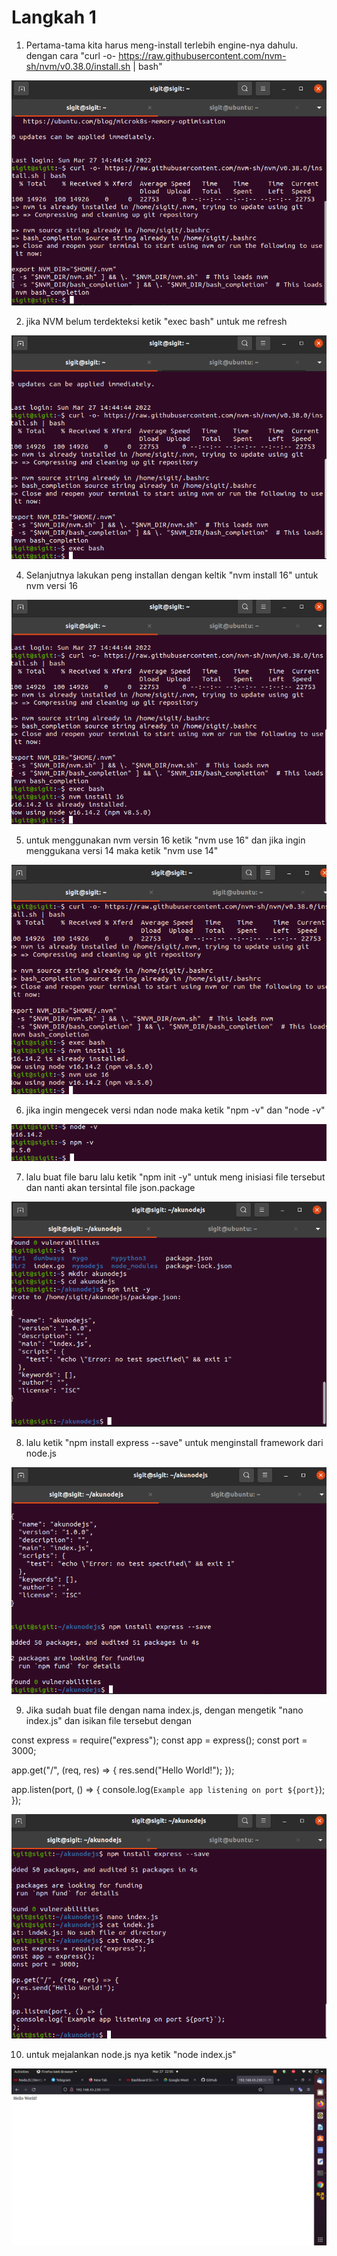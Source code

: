 # Langkah 1
1. Pertama-tama kita harus meng-install terlebih engine-nya dahulu. dengan cara "curl -o- https://raw.githubusercontent.com/nvm-sh/nvm/v0.38.0/install.sh | bash"

![logo](https://github.com/prayogosigit/DevOps-Engineer/blob/main/week-1/day-3/assets/1.png)

2. jika NVM belum terdekteksi ketik "exec bash" untuk me refresh

![logo](https://github.com/prayogosigit/DevOps-Engineer/blob/main/week-1/day-3/assets/2.png)


4. Selanjutnya lakukan peng installan dengan keltik "nvm install 16" untuk nvm versi 16

![logo](https://github.com/prayogosigit/DevOps-Engineer/blob/main/week-1/day-3/assets/3.png)

5. untuk menggunakan nvm versin 16 ketik "nvm use 16" dan jika ingin menggukana versi 14 maka ketik "nvm use 14"

![logo](https://github.com/prayogosigit/DevOps-Engineer/blob/main/week-1/day-3/assets/4.png)

6. jika ingin mengecek versi ndan node maka ketik "npm -v" dan "node -v"

![logo](https://github.com/prayogosigit/DevOps-Engineer/blob/main/week-1/day-3/assets/5.png)

7. lalu buat file baru lalu ketik "npm init -y" untuk meng inisiasi file tersebut dan nanti akan tersintal file json.package

![logo](https://github.com/prayogosigit/DevOps-Engineer/blob/main/week-1/day-3/assets/6.png)

8. lalu ketik "npm install express --save" untuk menginstall framework dari node.js

![logo](https://github.com/prayogosigit/DevOps-Engineer/blob/main/week-1/day-3/assets/7.png)

9. Jika sudah buat file dengan nama index.js, dengan mengetik "nano index.js" dan isikan file tersebut dengan

const express = require("express");
const app = express();
const port = 3000;

app.get("/", (req, res) => {
  res.send("Hello World!");
});

app.listen(port, () => {
  console.log(`Example app listening on port ${port}`);
});

![logo](https://github.com/prayogosigit/DevOps-Engineer/blob/main/week-1/day-3/assets/8.png)

10. untuk mejalankan node.js nya ketik "node index.js"

![logo](https://github.com/prayogosigit/DevOps-Engineer/blob/main/week-1/day-3/assets/9.png)



